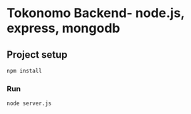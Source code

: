 # Tokonomo Backend- node.js, express, mongodb

## Project setup
```
npm install
```

### Run
```
node server.js
```